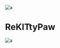 ![a](https://github.com/BrewTheFox/ReKITtyPaw/blob/main/images/rainbow-color.gif?raw=true)
# ReKITtyPaw
![a](https://github.com/BrewTheFox/ReKITtyPaw/blob/main/images/rainbow-color.gif?raw=true)

